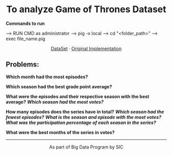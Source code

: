 <h1 align="center">To analyze Game of Thrones Dataset</h1>

**Commands to run**

--> RUN CMD as administrator
--> pig -x local
--> cd "<folder_path>"
--> exec file_name.pig

<p align="center">
    <a href="https://www.kaggle.com/abhijithchandradas/game-of-thrones-imdb-dataset" target="blank">DataSet</a>
    ·
    <a href="https://github.com/LucasGMeneses/got-pigHadoop/blob/main/Relat%C3%B3rio%20de%20sistema%20distribuidos.pdf" target="blank">Original Implementation</a>
</p>

## Problems:

**Which month had the most episodes?**

**Which season had the best grade point average?**

**What were the episodes and their respective season with the best average?**
***Which season had the most votes?***

**How many episodes does the series have in total?**
***Which season had the fewest episodes?***
***What is the season and episode with the most votes?***
***What was the participation percentage of each season in the series?***

**What were the best months of the series in votes?**




<hr>
<p align="center">
As part of Big Data Program by SIC
</p>
